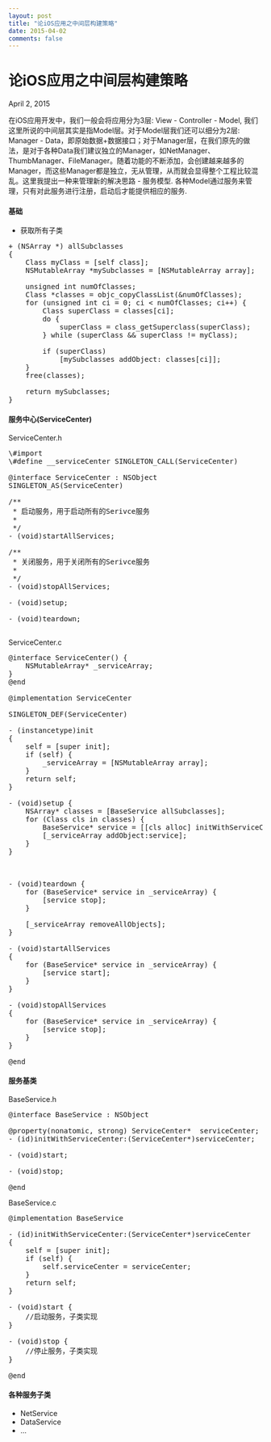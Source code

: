 ```yaml
---
layout: post
title: "论iOS应用之中间层构建策略"
date: 2015-04-02
comments: false
---
```

# 论iOS应用之中间层构建策略
April 2, 2015

在iOS应用开发中，我们一般会将应用分为3层: View - Controller - Model, 我们这里所说的中间层其实是指Model层。对于Model层我们还可以细分为2层: Manager - Data，即原始数据+数据接口；对于Manager层，在我们原先的做法，是对于各种Data我们建议独立的Manager，如NetManager、ThumbManager、FileManager。随着功能的不断添加，会创建越来越多的Manager，而这些Manager都是独立，无从管理，从而就会显得整个工程比较混乱。这里我提出一种来管理新的解决思路 - 服务模型. 各种Model通过服务来管理，只有对此服务进行注册，启动后才能提供相应的服务.

#### 基础
* 获取所有子类
<pre>
+ (NSArray *) allSubclasses
{
    Class myClass = [self class];
    NSMutableArray *mySubclasses = [NSMutableArray array];
    
    unsigned int numOfClasses;
    Class *classes = objc_copyClassList(&numOfClasses);
    for (unsigned int ci = 0; ci < numOfClasses; ci++) {
        Class superClass = classes[ci];
        do {
            superClass = class_getSuperclass(superClass);
        } while (superClass && superClass != myClass);
        
        if (superClass)
            [mySubclasses addObject: classes[ci]];
    }
    free(classes);
    
    return mySubclasses;
}
</pre>

#### 服务中心(ServiceCenter)
ServiceCenter.h
<pre>
\#import <Foundation/Foundation.h>
\#define __serviceCenter SINGLETON_CALL(ServiceCenter)

@interface ServiceCenter : NSObject
SINGLETON_AS(ServiceCenter)

/**
 * 启动服务，用于启动所有的Serivce服务
 *
 */
- (void)startAllServices;

/**
 * 关闭服务，用于关闭所有的Serivce服务
 *
 */
- (void)stopAllServices;

- (void)setup;

- (void)teardown;

</pre>
ServiceCenter.c
<pre>
@interface ServiceCenter() {
    NSMutableArray* _serviceArray;
}
@end

@implementation ServiceCenter

SINGLETON_DEF(ServiceCenter)

- (instancetype)init
{
    self = [super init];
    if (self) {
        _serviceArray = [NSMutableArray array];
    }
    return self;
}

- (void)setup {
    NSArray* classes = [BaseService allSubclasses];
    for (Class cls in classes) {
        BaseService* service = [[cls alloc] initWithServiceCenter:self];
        [_serviceArray addObject:service];
    }
}



- (void)teardown {
    for (BaseService* service in _serviceArray) {
        [service stop];
    }
    
    [_serviceArray removeAllObjects];
}

- (void)startAllServices
{
    for (BaseService* service in _serviceArray) {
        [service start];
    }
}

- (void)stopAllServices
{
    for (BaseService* service in _serviceArray) {
        [service stop];
    }
}

@end
</pre>

#### 服务基类
BaseService.h
<pre>
@interface BaseService : NSObject

@property(nonatomic, strong) ServiceCenter*  serviceCenter;
- (id)initWithServiceCenter:(ServiceCenter*)serviceCenter;

- (void)start;

- (void)stop;

@end
</pre>
BaseService.c
<pre>
@implementation BaseService

- (id)initWithServiceCenter:(ServiceCenter*)serviceCenter
{
    self = [super init];
    if (self) {
        self.serviceCenter = serviceCenter;
    }
    return self;
}

- (void)start {
    //启动服务，子类实现
}

- (void)stop {
    //停止服务，子类实现
}

@end
</pre>

#### 各种服务子类
* NetService
* DataService
* ...
